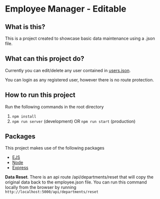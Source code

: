 # Employee Manager - Editable

## What is this?
This is a project created to showcase basic data maintenance using a .json file.

## What can this project do?
Currently you can edit/delete any user contained in [users.json](/server/data/users.json). 


You can login as any registered user, however there is no route protection.

## How to run this project
Run the following commands in the root directory

1. `npm install`
2. `npm run server` (development) OR `npm run start` (production)

## Packages
This project makes use of the following packages

- [EJS](https://ejs.co/)
- [Node](https://nodejs.org/en/)
- [Express](https://expressjs.com/)

__Data Reset__. 
There is an api route /api/departments/reset that will copy the original data back to the employee.json file. You can run this command locally from the browser by running ```http://localhost:5000/api/departments/reset```

